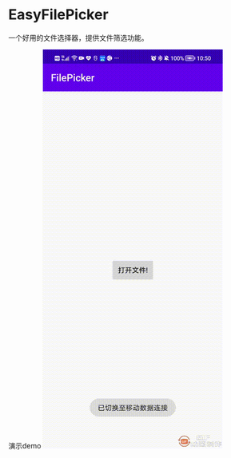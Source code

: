 # EasyFilePicker
一个好用的文件选择器，提供文件筛选功能。

演示demo
![这是一张图片](https://github.com/baorant/EasyFilePicker/blob/main/app/src/demo/%E6%96%87%E4%BB%B6%E9%80%89%E6%8B%A9%E7%AD%9B%E9%80%89%E6%BC%94%E7%A4%BAdemo.gif)
